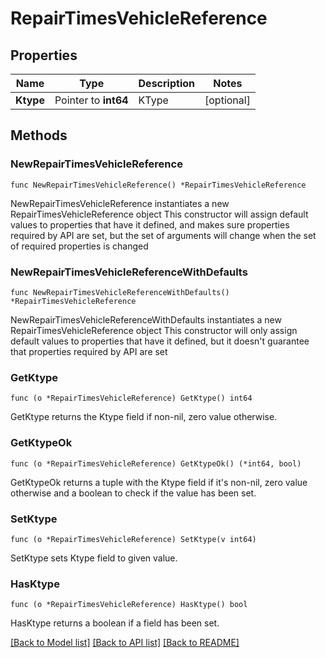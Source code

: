 # RepairTimesVehicleReference

## Properties

Name | Type | Description | Notes
------------ | ------------- | ------------- | -------------
**Ktype** | Pointer to **int64** | KType | [optional] 

## Methods

### NewRepairTimesVehicleReference

`func NewRepairTimesVehicleReference() *RepairTimesVehicleReference`

NewRepairTimesVehicleReference instantiates a new RepairTimesVehicleReference object
This constructor will assign default values to properties that have it defined,
and makes sure properties required by API are set, but the set of arguments
will change when the set of required properties is changed

### NewRepairTimesVehicleReferenceWithDefaults

`func NewRepairTimesVehicleReferenceWithDefaults() *RepairTimesVehicleReference`

NewRepairTimesVehicleReferenceWithDefaults instantiates a new RepairTimesVehicleReference object
This constructor will only assign default values to properties that have it defined,
but it doesn't guarantee that properties required by API are set

### GetKtype

`func (o *RepairTimesVehicleReference) GetKtype() int64`

GetKtype returns the Ktype field if non-nil, zero value otherwise.

### GetKtypeOk

`func (o *RepairTimesVehicleReference) GetKtypeOk() (*int64, bool)`

GetKtypeOk returns a tuple with the Ktype field if it's non-nil, zero value otherwise
and a boolean to check if the value has been set.

### SetKtype

`func (o *RepairTimesVehicleReference) SetKtype(v int64)`

SetKtype sets Ktype field to given value.

### HasKtype

`func (o *RepairTimesVehicleReference) HasKtype() bool`

HasKtype returns a boolean if a field has been set.


[[Back to Model list]](../README.md#documentation-for-models) [[Back to API list]](../README.md#documentation-for-api-endpoints) [[Back to README]](../README.md)


